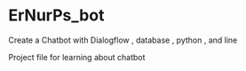 # ErNurPs_bot
Create a Chatbot with Dialogflow , database , python , and line 

Project file for learning about chatbot
